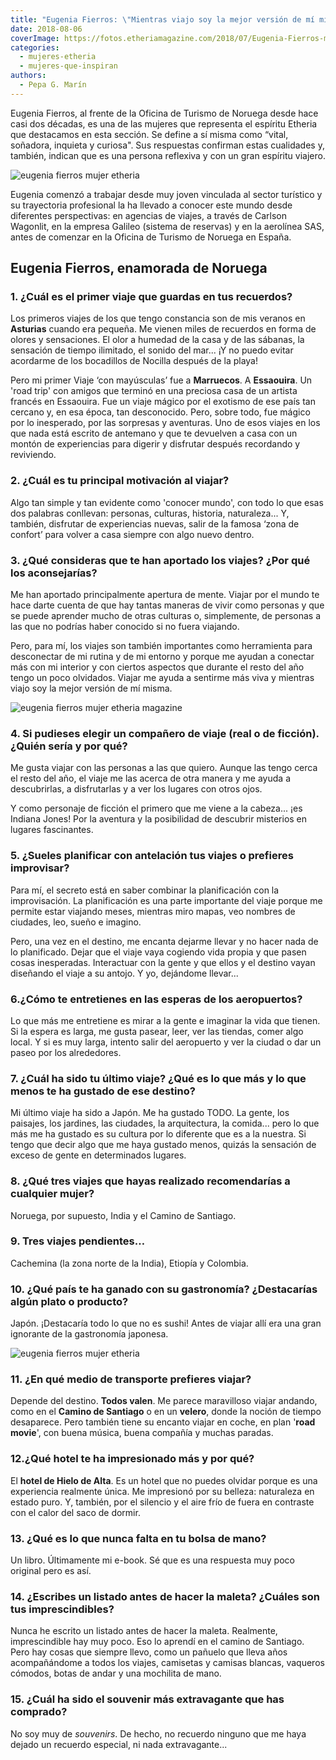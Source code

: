 ```yaml
---
title: "Eugenia Fierros: \"Mientras viajo soy la mejor versión de mí misma\""
date: 2018-08-06
coverImage: https://fotos.etheriamagazine.com/2018/07/Eugenia-Fierros-mujer-etheria-playa.jpg
categories: 
  - mujeres-etheria
  - mujeres-que-inspiran
authors: 
  - Pepa G. Marín
---
```


Eugenia Fierros, al frente de la Oficina de Turismo de Noruega desde hace casi dos 
décadas, es una de las mujeres que representa el espíritu Etheria que destacamos en esta 
sección. Se define a sí misma como “vital, soñadora, inquieta y curiosa". Sus respuestas 
confirman estas cualidades y, también, indican que es una persona reflexiva y con un 
gran espíritu viajero. 

![eugenia fierros mujer 
etheria](https://fotos.etheriamagazine.com/2018/07/Eugenia-Fierros-mujer-etheria-playa-1024x655.jpg) 

Eugenia comenzó a trabajar desde muy joven vinculada al sector turístico y su 
trayectoria profesional la ha llevado a conocer este mundo desde diferentes 
perspectivas: en agencias de viajes, a través de Carlson Wagonlit, en la empresa Galileo 
(sistema de reservas) y en la aerolínea SAS, antes de comenzar en la Oficina de Turismo 
de Noruega en España. 

## Eugenia Fierros, enamorada de Noruega

### 1\. ¿Cuál es el primer viaje que guardas en tus recuerdos?

Los primeros viajes de los que tengo constancia son de mis veranos en **Asturias** 
cuando era pequeña. Me vienen miles de recuerdos en forma de olores y sensaciones. El 
olor a humedad de la casa y de las sábanas, la sensación de tiempo ilimitado, el sonido 
del mar... ¡Y no puedo evitar acordarme de los bocadillos de Nocilla después de la 
playa! 

Pero mi primer Viaje ‘con mayúsculas’ fue a **Marruecos**. A **Essaouira**. Un 'road 
trip' con amigos que terminó en una preciosa casa de un artista francés en Essaouira. 
Fue un viaje mágico por el exotismo de ese país tan cercano y, en esa época, tan 
desconocido. Pero, sobre todo, fue mágico por lo inesperado, por las sorpresas y 
aventuras. Uno de esos viajes en los que nada está escrito de antemano y que te 
devuelven a casa con un montón de experiencias para digerir y disfrutar después 
recordando y reviviendo. 

### 2\. ¿Cuál es tu principal motivación al viajar?

Algo tan simple y tan evidente como 'conocer mundo', con todo lo que esas dos palabras 
conllevan: personas, culturas, historia, naturaleza... Y, también, disfrutar de 
experiencias nuevas, salir de la famosa ‘zona de confort’ para volver a casa siempre con 
algo nuevo dentro. 

### 3\. ¿Qué consideras que te han aportado los viajes? ¿Por qué los aconsejarías?

Me han aportado principalmente apertura de mente. Viajar por el mundo te hace darte 
cuenta de que hay tantas maneras de vivir como personas y que se puede aprender mucho de 
otras culturas o, simplemente, de personas a las que no podrías haber conocido si no 
fuera viajando. 

Pero, para mí, los viajes son también importantes como herramienta para desconectar de 
mi rutina y de mi entorno y porque me ayudan a conectar más con mi interior y con 
ciertos aspectos que durante el resto del año tengo un poco olvidados. Viajar me ayuda a 
sentirme más viva y mientras viajo soy la mejor versión de mí misma. 

![eugenia fierros mujer etheria 
magazine](https://fotos.etheriamagazine.com/2018/07/eugenia-fierros-mujeres-etheria-1024x681.jpg) 

### 4\. Si pudieses elegir un compañero de viaje (real o de ficción). ¿Quién sería y por qué?

Me gusta viajar con las personas a las que quiero. Aunque las tengo cerca el resto del 
año, el viaje me las acerca de otra manera y me ayuda a descubrirlas, a disfrutarlas y a 
ver los lugares con otros ojos. 

Y como personaje de ficción el primero que me viene a la cabeza... ¡es Indiana Jones! 
Por la aventura y la posibilidad de descubrir misterios en lugares fascinantes. 

### 5\. ¿Sueles planificar con antelación tus viajes o prefieres improvisar?

Para mí, el secreto está en saber combinar la planificación con la improvisación. La 
planificación es una parte importante del viaje porque me permite estar viajando meses, 
mientras miro mapas, veo nombres de ciudades, leo, sueño e imagino. 

Pero, una vez en el destino, me encanta dejarme llevar y no hacer nada de lo 
planificado. Dejar que el viaje vaya cogiendo vida propia y que pasen cosas inesperadas. 
Interactuar con la gente y que ellos y el destino vayan diseñando el viaje a su antojo. 
Y yo, dejándome llevar... 

### 6.¿Cómo te entretienes en las esperas de los aeropuertos?

Lo que más me entretiene es mirar a la gente e imaginar la vida que tienen. Si la espera 
es larga, me gusta pasear, leer, ver las tiendas, comer algo local. Y si es muy larga, 
intento salir del aeropuerto y ver la ciudad o dar un paseo por los alrededores. 

### 7\. ¿Cuál ha sido tu último viaje? ¿Qué es lo que más y lo que menos te ha gustado de ese destino?

Mi último viaje ha sido a Japón. Me ha gustado TODO. La gente, los paisajes, los 
jardines, las ciudades, la arquitectura, la comida... pero lo que más me ha gustado es 
su cultura por lo diferente que es a la nuestra. Si tengo que decir algo que me haya 
gustado menos, quizás la sensación de exceso de gente en determinados lugares. 

### 8\. ¿Qué tres viajes que hayas realizado recomendarías a cualquier mujer?

Noruega, por supuesto, India y el Camino de Santiago. 

### 9\. Tres viajes pendientes…

Cachemina (la zona norte de la India), Etiopía y Colombia. 

### 10\. ¿Qué país te ha ganado con su gastronomía? ¿Destacarías algún plato o producto?

Japón. ¡Destacaría todo lo que no es sushi! Antes de viajar allí era una gran ignorante 
de la gastronomía japonesa. 

![eugenia fierros mujer 
etheria](https://fotos.etheriamagazine.com/2018/07/Eugenia-fierros-mujer-etheria-magazine-1024x647.jpg) 

### 11\. ¿En qué medio de transporte prefieres viajar?

Depende del destino. **Todos valen**. Me parece maravilloso viajar andando, como en el 
**Camino de Santiago** o en un **velero**, donde la noción de tiempo desaparece. Pero 
también tiene su encanto viajar en coche, en plan '**road movie**', con buena música, 
buena compañía y muchas paradas. 

### 12.¿Qué hotel te ha impresionado más y por qué?

El **hotel de Hielo de Alta**. Es un hotel que no puedes olvidar porque es una 
experiencia realmente única. Me impresionó por su belleza: naturaleza en estado puro. Y, 
también, por el silencio y el aire frío de fuera en contraste con el calor del saco de 
dormir. 

### 13\. ¿Qué es lo que nunca falta en tu bolsa de mano?

Un libro. Últimamente mi e-book. Sé que es una respuesta muy poco original pero es así. 

### 14\. ¿Escribes un listado antes de hacer la maleta? ¿Cuáles son tus imprescindibles?

Nunca he escrito un listado antes de hacer la maleta. Realmente, imprescindible hay muy 
poco. Eso lo aprendí en el camino de Santiago. Pero hay cosas que siempre llevo, como un 
pañuelo que lleva años acompañándome a todos los viajes, camisetas y camisas blancas, 
vaqueros cómodos, botas de andar y una mochilita de mano. 

### 15\. ¿Cuál ha sido el souvenir más extravagante que has comprado?

No soy muy de _souvenirs_. De hecho, no recuerdo ninguno que me haya dejado un recuerdo 
especial, ni nada extravagante...
